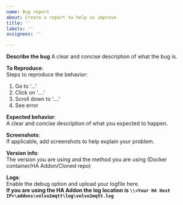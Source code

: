 ```yaml
---
name: Bug report
about: Create a report to help us improve
title: ''
labels: ''
assignees: ''

---
```


**Describe the bug**
A clear and concise description of what the bug is.

**To Reproduce**:<br>
Steps to reproduce the behavior:
1. Go to '...'
2. Click on '....'
3. Scroll down to '....'
4. See error

**Expected behavior**:<br>
A clear and concise description of what you expected to happen.

**Screenshots**:<br>
If applicable, add screenshots to help explain your problem.

**Version info**:<br>
The version you are using and the method you are using (Docker container/HA Addon/Cloned repo)

**Logs**:<br>
Enable the debug option and upload your logfile here. <br>
<b>If you are using the HA Addon the log location is `\\<Your HA Host IP>\addons\volvo2mqtt\log\volvo2mqtt.log`
